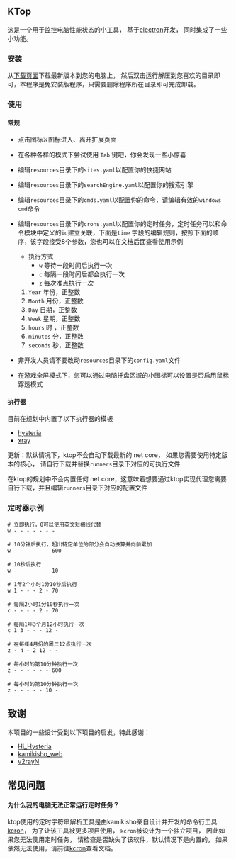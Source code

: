 ## KTop

这是一个用于监控电脑性能状态的小工具，
基于[electron](https://www.electronjs.org/)开发，
同时集成了一些小功能。

### 安装

从[下载页面](https://github.com/kuyoru-kamikisho/ktop/releases)下载最新版本到您的电脑上，
然后双击运行解压到您喜欢的目录即可，本程序是免安装版程序，只需要删除程序所在目录即可完成卸载。

### 使用

#### 常规

- 点击图标⚔图标进入、离开扩展页面
- 在各种各样的模式下尝试使用 `Tab` 键吧，你会发现一些小惊喜
- 编辑`resources`目录下的`sites.yaml`以配置你的快捷网站
- 编辑`resources`目录下的`searchEngine.yaml`以配置你的搜索引擎
- 编辑`resources`目录下的`cmds.yaml`以配置你的命令，请编辑有效的`windows cmd`命令
- 编辑`resources`目录下的`crons.yaml`以配置你的定时任务，定时任务可以和命令模块中定义的`id`建立关联，下面是`time`
  字段的编辑规则，按照下面的顺序，该字段接受8个参数，您也可以在文档后面查看使用示例
    - 执行方式
        - `w` 等待一段时间后执行一次
        - `c` 每隔一段时间后都会执行一次
        - `z` 每次准点执行一次

    1. `Year` 年份，正整数
    2. `Month` 月份，正整数
    3. `Day` 日期，正整数
    4. `Week` 星期，正整数
    5. `hours` 时 ，正整数
    6. `minutes` 分，正整数
    7. `seconds` 秒，正整数
- 非开发人员请不要改动`resources`目录下的`config.yaml`文件
- 在游戏全屏模式下，您可以通过电脑托盘区域的小图标可以设置是否启用鼠标穿透模式

#### 执行器

目前在规划中内置了以下执行器的模板

- [hysteria](https://github.com/apernet/hysteria)
- [xray](https://github.com/XTLS/Xray-core)

更新：默认情况下，ktop不会自动下载最新的 net core， 如果您需要使用特定版本的核心， 请自行下载并替换`runners`目录下对应的可执行文件

在ktop的规划中不会内置任何 net core，这意味着想要通过ktop实现代理您需要自行下载，并且编辑`runners`目录下对应的配置文件

### 定时器示例

```shell
# 立即执行，0可以使用英文短横线代替
w - - - - - - -

# 10分钟后执行，超出特定单位的部分会自动换算并向前累加
w - - - - - - 600

# 10秒后执行
w - - - - - - 10

# 1年2个小时1分10秒后执行
w 1 - - - 2 - 70

# 每隔2小时1分10秒执行一次
c - - - - 2 - 70

# 每隔1年3个月12小时执行一次
c 1 3 - - - 12 -

# 在每年4月份的周二12点执行一次
z - 4 - 2 12 - -

# 每小时的第10分钟执行一次
z - - - - - - 600

# 每小时的第10分钟执行一次
z - - - - - 10 -

```

## 致谢

本项目的一些设计受到以下项目的启发，特此感谢：

- [Hi_Hysteria](https://github.com/emptysuns/Hi_Hysteria)
- [kamikisho_web](https://github.com/kuyoru-kamikisho/kamikisho/tree/4.x)
- [v2rayN](https://github.com/2dust/v2rayN)

## 常见问题

#### 为什么我的电脑无法正常运行定时任务？

ktop使用的定时字符串解析工具是由kamikisho亲自设计并开发的命令行工具[kcron](https://github.com/kuyoru-kamikisho/kcron)，
为了让该工具被更多项目使用，
`kcron`被设计为一个独立项目，
因此如果您无法使用定时任务，
请检查是否缺失了该软件，默认情况下是内置的，
如果依然无法使用，请前往[kcron](https://github.com/kuyoru-kamikisho/kcron)查看文档。
